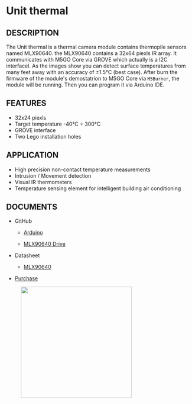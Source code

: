 # Unit thermal

## DESCRIPTION

The Unit thermal is a thermal camera module contains thermopile sensors named MLX90640. the MLX90640 contains a 32x64 piexls IR array. It communicates with M5GO Core via GROVE which actually is a I2C interfacel.
As the images show you can detect surface temperatures from many feet away with an accuracy of ±1.5°C (best case).
After burn the firmware of the module's demostatrion to M5GO Core via `M5Burner`, the module will be running. Then you can program it via Arduino IDE.


## FEATURES

-  32x24 piexls
-  Target temperature -40°C ÷ 300°C
-  GROVE interface
-  Two Lego installation holes

## APPLICATION

-  High precision non-contact temperature measurements
-  Intrusion / Movement detection
-  Visual IR thermometers
-  Temperature sensing element for intelligent building air conditioning

## DOCUMENTS

-  GitHub

   - [Arduino](https://github.com/m5stack/M5Stack/tree/master/examples/Modules/MLX90640)

   - [MLX90640 Drive](https://github.com/melexis/mlx90640-library)

-  Datasheet

   - [MLX90640](https://www.melexis.com/-/media/files/documents/datasheets/mlx90640-datasheet-melexis.pdf)

-  [Purchase](https://www.aliexpress.com/store/3226069?spm=2114.search0104.3.5.66051a4dlpB2ti)

<figure>
    <img src="assets/img/product_pics/units/M5GO_Unit_thermal.png" height="300" width="300">
</figure>
